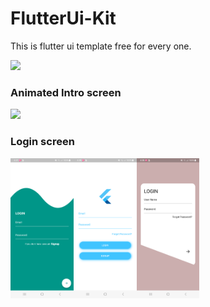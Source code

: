 # FlutterUi-Kit

This is flutter ui template free for every one.

<a href="https://www.buymeacoffee.com/gbhargavv"><img src="https://cdn.buymeacoffee.com/buttons/v2/default-yellow.png" height="60"></a>

### Animated Intro screen
<img src="https://github.com/gbhargavv/FlutterUi-Kit/blob/master/images/intro_anim.gif" width="20%">

### Login screen

<img src="https://github.com/gbhargavv/FlutterUi-Kit/blob/master/images/login1.png" align="left" width="20%"><img src="https://github.com/gbhargavv/FlutterUi-Kit/blob/master/images/login2.png" align="left" width="20%"><img src="https://github.com/gbhargavv/FlutterUi-Kit/blob/master/images/login3.png" align="left" width="20%">